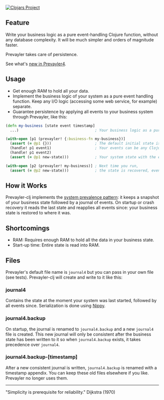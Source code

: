 [![Clojars Project](http://clojars.org/prevayler-clj/prevayler4/latest-version.svg)](http://clojars.org/prevayler-clj/prevayler4)

## Feature

Write your business logic as a pure event-handling Clojure function, without any database complexity. It will be much simpler and orders of magnitude faster.

Prevayler takes care of persistence.

See what's [new in Prevayler4](CHANGELOG.md).

## Usage

- Get enough RAM to hold all your data.
- Implement the business logic of your system as a pure event handling function. Keep any I/O logic (accessing some web service, for example) separate.
- Guarantee persistence by applying all events to your business system through Prevayler, like this:

```clojure
(defn my-business [state event timestamp]            
  ...)                                   ; Your business logic as a pure function. Returns the new state with event applied.

(with-open [p1 (prevayler! {:business-fn my-business})]
  (assert (= @p1 {}))                    ; The default initial state is an empty map.
  (handle! p1 event1)                    ; Your events can be any Clojure value or Serializable object.
  (handle! p1 event2)
  (assert (= @p1 new-state)))            ; Your system state with the events applied.

(with-open [p2 (prevayler! my-business)] ; Next time you run,
  (assert (= @p2 new-state)))            ; the state is recovered, even if there was a system crash.
```

## How it Works

Prevayler-clj implements the [system prevalence pattern](http://en.wikipedia.org/wiki/System_Prevalence): it keeps a snapshot of your business state followed by a journal of events. On startup or crash recovery it reads the last state and reapplies all events since: your business state is restored to where it was.

## Shortcomings

- RAM: Requires enough RAM to hold all the data in your business state.
- Start-up time: Entire state is read into RAM.

## Files

Prevayler's default file name is `journal4` but you can pass in your own file (see tests). Prevayler-clj will create and write to it like this:

### journal4
Contains the state at the moment your system was last started, followed by all events since. Serialization is done using [Nippy](https://github.com/ptaoussanis/nippy).

### journal4.backup
On startup, the journal is renamed to `journal4.backup` and a new `journal4` file is created.
This new journal will only be consistent after the business state has been written to it so when `journal4.backup` exists, it takes precedence over `journal4`.

### journal4.backup-[timestamp]
After a new consistent journal is written, `journal4.backup` is renamed with a timestamp appendix. You can keep these old files elsewhere if you like. Prevayler no longer uses them.

---

"Simplicity is prerequisite for reliability." Dijkstra (1970)
